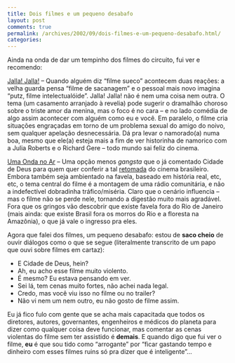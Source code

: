 ```yaml
---
title: Dois filmes e um pequeno desabafo
layout: post
comments: true
permalink: /archives/2002/09/dois-filmes-e-um-pequeno-desabafo.html/
categories:
---
```

Ainda na onda de dar um tempinho dos filmes do circuito, fui ver e recomendo:

<a href="http://epipoca.ig.com.br/filmes_zoom.cfm?id=4828" >Jalla! Jalla!</a> &#8211; Quando alguém diz &#8220;filme sueco&#8221; acontecem duas reações: a velha guarda pensa &#8220;filme de sacanagem&#8221; e o pessoal mais novo imagina &#8220;putz, filme intelectualóide&#8221;. Jalla! Jalla! não é nem uma coisa nem outra. O tema (um casamento arranjado à revelia) pode sugerir o dramalhão choroso sobre o triste amor da menina, mas o foco é no cara &#8211; e no lado comédia de algo assim acontecer com alguém como eu e você. Em paralelo, o filme cria situações engraçadas em torno de um problema sexual do amigo do noivo, sem qualquer apelação desnecessária. Dá pra levar o namorado(a) numa boa, mesmo que ele(a) esteja mais a fim de ver historinha de namorico com a Julia Roberts e o Richard Gere &#8211; todo mundo sai feliz do cinema.

<a href="http://epipoca.ig.com.br/filmes_zoom.cfm?id=4651" >Uma Onda no Ar</a> &#8211; Uma opção menos *gangsta* que o já comentado Cidade de Deus para quem quer conferir a tal <a href="http://www.mre.gov.br/cdbrasil/itamaraty/web/port/artecult/incent/apresent/apresent.htm" >retomada</a> do cinema brasileiro. Embora também seja ambientado na favela, baseado em história real, etc, etc, o tema central do filme é a montagem de uma rádio comunitária, e não a indefectível dobradinha tráfico/miséria. Claro que o cenário influencia &#8211; mas o filme não se perde nele, tornando a digestão muito mais agradável. Fora que os gringos vão descobrir que existe favela fora do Rio de Janeiro (mais ainda: que existe Brasil fora os morros do Rio e a floresta na Amazônia), o que já vale o ingresso pra eles.

Agora que falei dos filmes, um pequeno desabafo: estou de **saco cheio** de ouvir diálogos como o que se segue (literalmente transcrito de um papo que ouvi sobre filmes em cartaz):

- E Cidade de Deus, hein?
- Ah, eu acho esse filme muito violento.
- É mesmo? Eu estava pensando em ver.
- Sei lá, tem cenas muito fortes, não achei nada legal.
- Credo, mas você viu isso no filme ou no trailer?
- Não vi nem um nem outro, eu não gosto de filme assim.

Eu já fico fulo com gente que se acha mais capacitada que todos os diretores, autores, governantes, engenheiros e médicos do planeta para dizer como qualquer coisa deve funcionar, mas comentar as cenas violentas do filme sem ter assistido é **demais**. E quando digo que fui ver o filme, **eu** é que sou tido como &#8220;arrogante&#8221; por &#8220;ficar gastando tempo e dinheiro com esses filmes ruins só pra dizer que é inteligente&#8221;&#8230;